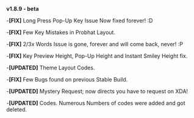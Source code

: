 **v1.8.9 - beta**

-**[FIX]** Long Press Pop-Up Key Issue Now fixed forever! :D  

-**[FIX]** Few Key Mistakes in Probhat Layout.

-**[FIX]** 2/3x Words Issue is gone, forever and will come back, never! :P

-**[FIX]** Key Preview Height, Pop-Up Height and Instant Smiley Height fix.

-**[UPDATED]** Theme Layout Codes. 

-**[FIX]** Few Bugs found on previous Stable Build.

-**[UPDATED]** Mystery Request; now directs you have to request on XDA! 

-**[UPDATED]** Codes. Numerous Numbers of codes were added and got deleted.